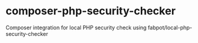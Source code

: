 # composer-php-security-checker
Composer integration for local PHP security check using fabpot/local-php-security-checker
